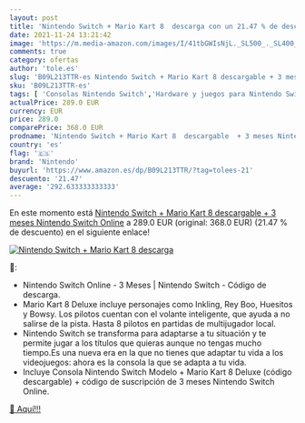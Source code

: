 ```yaml
---
layout: post
title: 'Nintendo Switch + Mario Kart 8  descarga con un 21.47 % de descuento'
date: 2021-11-24 13:21:42
image: 'https://m.media-amazon.com/images/I/41tbGWIsNjL._SL500_._SL400_.jpg'
comments: true
category: ofertas
author: 'tole.es'
slug: 'B09L213TTR-es Nintendo Switch + Mario Kart 8 descargable + 3 meses...'
sku: 'B09L213TTR-es'
tags: [ 'Consolas Nintendo Switch','Hardware y juegos para Nintendo Switch','Videojuegos','nintendo', ]
actualPrice: 289.0 EUR
currency: EUR
price: 289.0
comparePrice: 368.0 EUR
prodname: 'Nintendo Switch + Mario Kart 8  descargable  + 3 meses Nintendo Switch Online'
country: 'es'
flag: '🇪🇸'
brand: 'Nintendo'
buyurl: 'https://www.amazon.es/dp/B09L213TTR/?tag=tolees-21'
descuento: '21.47'
average: '292.633333333333'
---
```


En este momento está [Nintendo Switch + Mario Kart 8  descargable  + 3 meses Nintendo Switch Online](https://www.amazon.es/dp/B09L213TTR/?tag=tolees-21) a 289.0 EUR (original: 368.0 EUR) (21.47 %  de descuento) en el siguiente enlace!

[![Nintendo Switch + Mario Kart 8  descarga](https://m.media-amazon.com/images/I/41tbGWIsNjL._SL500_._SL400_.jpg)](https://www.amazon.es/dp/B09L213TTR/?tag=tolees-21)

🔎:

- Nintendo Switch Online - 3 Meses | Nintendo Switch - Código de descarga.
- Mario Kart 8 Deluxe incluye personajes como Inkling, Rey Boo, Huesitos y Bowsy. Los pilotos cuentan con el volante inteligente, que ayuda a no salirse de la pista. Hasta 8 pilotos en partidas de multijugador local.
- Nintendo Switch se transforma para adaptarse a tu situación y te permite jugar a los títulos que quieras aunque no tengas mucho tiempo.Es una nueva era en la que no tienes que adaptar tu vida a los videojuegos: ahora es la consola la que se adapta a tu vida.
- Incluye Consola Nintendo Switch Modelo + Mario Kart 8 Deluxe (código descargable) + código de suscripción de 3 meses Nintendo Switch Online.

[🛒 Aquí!!!](https://www.amazon.es/dp/B09L213TTR/?tag=tolees-21)
